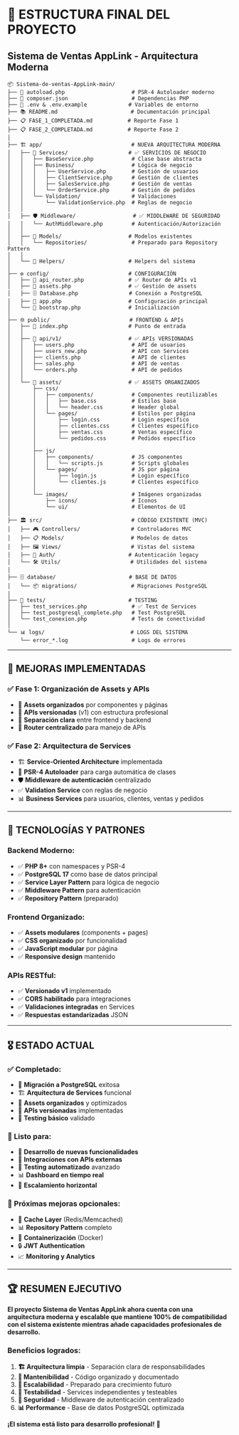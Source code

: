 # 📁 **ESTRUCTURA FINAL DEL PROYECTO**
## Sistema de Ventas AppLink - Arquitectura Moderna

```
📦 Sistema-de-ventas-AppLink-main/
├── 🔧 autoload.php                     # PSR-4 Autoloader moderno
├── 📄 composer.json                    # Dependencias PHP
├── 🔐 .env & .env.example             # Variables de entorno
├── 📚 README.md                       # Documentación principal
├── 📋 FASE_1_COMPLETADA.md           # Reporte Fase 1
├── 📋 FASE_2_COMPLETADA.md           # Reporte Fase 2
│
├── 🏗️ app/                            # NUEVA ARQUITECTURA MODERNA
│   ├── 🔧 Services/                   # ✅ SERVICIOS DE NEGOCIO
│   │   ├── BaseService.php            # Clase base abstracta
│   │   ├── Business/                  # Lógica de negocio
│   │   │   ├── UserService.php        # Gestión de usuarios
│   │   │   ├── ClientService.php      # Gestión de clientes  
│   │   │   ├── SalesService.php       # Gestión de ventas
│   │   │   └── OrderService.php       # Gestión de pedidos
│   │   └── Validation/                # Validaciones
│   │       └── ValidationService.php  # Reglas de negocio
│   │
│   ├── 🛡️ Middleware/                  # ✅ MIDDLEWARE DE SEGURIDAD
│   │   └── AuthMiddleware.php         # Autenticación/Autorización
│   │
│   ├── 📁 Models/                     # Modelos existentes
│   │   └── Repositories/              # Preparado para Repository Pattern
│   │
│   └── 🔗 Helpers/                    # Helpers del sistema
│
├── ⚙️ config/                         # CONFIGURACIÓN
│   ├── 🎯 api_router.php              # ✅ Router de APIs v1
│   ├── 🎨 assets.php                  # ✅ Gestión de assets
│   ├── 🗄️ Database.php                # Conexión a PostgreSQL
│   ├── 🚀 app.php                     # Configuración principal
│   └── 📂 bootstrap.php               # Inicialización
│
├── 🌐 public/                         # FRONTEND & APIs
│   ├── 📄 index.php                   # Punto de entrada
│   │
│   ├── 🔌 api/v1/                     # ✅ APIs VERSIONADAS
│   │   ├── users.php                  # API de usuarios
│   │   ├── users_new.php              # API con Services
│   │   ├── clients.php                # API de clientes
│   │   ├── sales.php                  # API de ventas
│   │   └── orders.php                 # API de pedidos
│   │
│   └── 🎨 assets/                     # ✅ ASSETS ORGANIZADOS
│       ├── css/
│       │   ├── components/            # Componentes reutilizables
│       │   │   ├── base.css           # Estilos base
│       │   │   └── header.css         # Header global
│       │   └── pages/                 # Estilos por página
│       │       ├── login.css          # Login específico
│       │       ├── clientes.css       # Clientes específico
│       │       ├── ventas.css         # Ventas específico
│       │       └── pedidos.css        # Pedidos específico
│       │
│       ├── js/
│       │   ├── components/            # JS componentes
│       │   │   └── scripts.js         # Scripts globales
│       │   └── pages/                 # JS por página
│       │       ├── login.js           # Login específico
│       │       └── clientes.js        # Clientes específico
│       │
│       └── images/                    # Imágenes organizadas
│           ├── icons/                 # Iconos
│           └── ui/                    # Elementos de UI
│
├── 🏛️ src/                            # CÓDIGO EXISTENTE (MVC)
│   ├── 🎮 Controllers/                # Controladores MVC
│   ├── 📋 Models/                     # Modelos de datos
│   ├── 🖼️ Views/                      # Vistas del sistema
│   ├── 🔐 Auth/                       # Autenticación legacy
│   └── 🛠️ Utils/                      # Utilidades del sistema
│
├── 🗄️ database/                       # BASE DE DATOS
│   └── 📦 migrations/                 # Migraciones PostgreSQL
│
├── 🧪 tests/                          # TESTING
│   ├── test_services.php              # ✅ Test de Services
│   ├── test_postgresql_complete.php   # Test PostgreSQL
│   └── test_conexion.php              # Tests de conectividad
│
└── 📊 logs/                           # LOGS DEL SISTEMA
    └── error_*.log                    # Logs de errores
```

---

## 🎯 **MEJORAS IMPLEMENTADAS**

### ✅ **Fase 1: Organización de Assets y APIs**
- 🎨 **Assets organizados** por componentes y páginas
- 🔌 **APIs versionadas** (v1) con estructura profesional
- 📁 **Separación clara** entre frontend y backend
- 🎯 **Router centralizado** para manejo de APIs

### ✅ **Fase 2: Arquitectura de Services**
- 🏗️ **Service-Oriented Architecture** implementada
- 🔧 **PSR-4 Autoloader** para carga automática de clases
- 🛡️ **Middleware de autenticación** centralizado
- ✅ **Validation Service** con reglas de negocio
- 📊 **Business Services** para usuarios, clientes, ventas y pedidos

---

## 🚀 **TECNOLOGÍAS Y PATRONES**

### **Backend Moderno:**
- ✅ **PHP 8+** con namespaces y PSR-4
- ✅ **PostgreSQL 17** como base de datos principal  
- ✅ **Service Layer Pattern** para lógica de negocio
- ✅ **Middleware Pattern** para autenticación
- ✅ **Repository Pattern** (preparado)

### **Frontend Organizado:**
- ✅ **Assets modulares** (components + pages)
- ✅ **CSS organizado** por funcionalidad
- ✅ **JavaScript modular** por página
- ✅ **Responsive design** mantenido

### **APIs RESTful:**
- ✅ **Versionado v1** implementado
- ✅ **CORS habilitado** para integraciones
- ✅ **Validaciones integradas** en Services
- ✅ **Respuestas estandarizadas** JSON

---

## 🎖️ **ESTADO ACTUAL**

### **✅ Completado:**
- 🔄 **Migración a PostgreSQL** exitosa
- 🏗️ **Arquitectura de Services** funcional
- 🎨 **Assets organizados** y optimizados
- 🔌 **APIs versionadas** implementadas
- 🧪 **Testing básico** validado

### **🔄 Listo para:**
- 📱 **Desarrollo de nuevas funcionalidades**
- 🔌 **Integraciones con APIs externas** 
- 🧪 **Testing automatizado** avanzado
- 📊 **Dashboard en tiempo real**
- 🚀 **Escalamiento horizontal**

### **🎯 Próximas mejoras opcionales:**
- 🔧 **Cache Layer** (Redis/Memcached)
- 📊 **Repository Pattern** completo
- 🐳 **Containerización** (Docker)
- 🔒 **JWT Authentication** 
- 📈 **Monitoring y Analytics**

---

## 🏆 **RESUMEN EJECUTIVO**

**El proyecto Sistema de Ventas AppLink ahora cuenta con una arquitectura moderna y escalable que mantiene 100% de compatibilidad con el sistema existente mientras añade capacidades profesionales de desarrollo.**

### **Beneficios logrados:**
1. **🏗️ Arquitectura limpia** - Separación clara de responsabilidades
2. **🔧 Mantenibilidad** - Código organizado y documentado  
3. **🚀 Escalabilidad** - Preparado para crecimiento futuro
4. **🧪 Testabilidad** - Services independientes y testeables
5. **🔐 Seguridad** - Middleware de autenticación centralizado
6. **📊 Performance** - Base de datos PostgreSQL optimizada

**¡El sistema está listo para desarrollo profesional!** 🎉